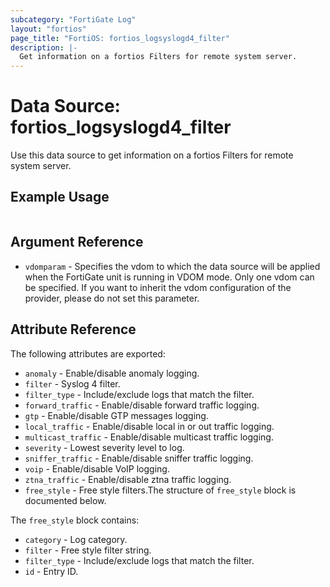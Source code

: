 ```yaml
---
subcategory: "FortiGate Log"
layout: "fortios"
page_title: "FortiOS: fortios_logsyslogd4_filter"
description: |-
  Get information on a fortios Filters for remote system server.
---
```


# Data Source: fortios_logsyslogd4_filter
Use this data source to get information on a fortios Filters for remote system server.


## Example Usage

```hcl

```

## Argument Reference

* `vdomparam` - Specifies the vdom to which the data source will be applied when the FortiGate unit is running in VDOM mode. Only one vdom can be specified. If you want to inherit the vdom configuration of the provider, please do not set this parameter.

## Attribute Reference

The following attributes are exported:

* `anomaly` - Enable/disable anomaly logging.
* `filter` - Syslog 4 filter.
* `filter_type` - Include/exclude logs that match the filter.
* `forward_traffic` - Enable/disable forward traffic logging.
* `gtp` - Enable/disable GTP messages logging.
* `local_traffic` - Enable/disable local in or out traffic logging.
* `multicast_traffic` - Enable/disable multicast traffic logging.
* `severity` - Lowest severity level to log.
* `sniffer_traffic` - Enable/disable sniffer traffic logging.
* `voip` - Enable/disable VoIP logging.
* `ztna_traffic` - Enable/disable ztna traffic logging.
* `free_style` - Free style filters.The structure of `free_style` block is documented below.

The `free_style` block contains:

* `category` - Log category.
* `filter` - Free style filter string.
* `filter_type` - Include/exclude logs that match the filter.
* `id` - Entry ID.
